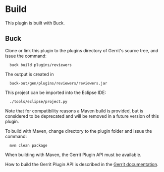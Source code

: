 Build
=====

This plugin is built with Buck.

Buck
----

Clone or link this plugin to the plugins directory of Gerrit's source
tree, and issue the command:

```
  buck build plugins/reviewers
```

The output is created in

```
  buck-out/gen/plugins/reviewers/reviewers.jar
```

This project can be imported into the Eclipse IDE:

```
  ./tools/eclipse/project.py
```

Note that for compatibility reasons a Maven build is provided, but is considered
to be deprecated and will be removed in a future version of this plugin.

To build with Maven, change directory to the plugin folder and issue the
command:

```
  mvn clean package
```

When building with Maven, the Gerrit Plugin API must be available.

How to build the Gerrit Plugin API is described in the [Gerrit
documentation](../../../Documentation/dev-buck.html#_extension_and_plugin_api_jar_files).
